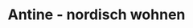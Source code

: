 ---
title: "Antine - nordisch wohnen"
url: /stedesand/antine-nordisch-wohnen/
shop: Raumausstattung
---